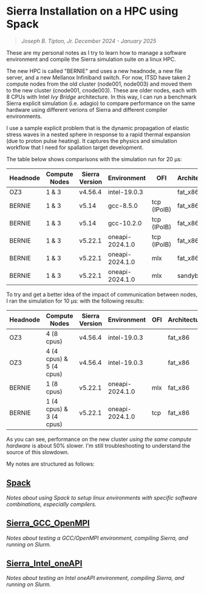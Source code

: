 # Sierra Installation on a HPC using Spack
>*Joseph B. Tipton, Jr.*
>*December 2024 - January 2025*

These are my personal notes as I try to learn how to manage a software environment and compile the Sierra simulation suite on a linux HPC.

The new HPC is called "BERNIE" and uses a new headnode, a new file server, and a new Mellanox Infiniband switch.  For now, ITSD have taken 2 compute nodes from the old cluster (node001, node003) and moved them to the new cluster (cnode001, cnode003).  These are older nodes, each with 8 CPUs with Intel _Ivy Bridge_ architecture.  In this way, I can run a benchmark Sierra explicit simulation (i.e. adagio) to compare performance on the same hardware using different verions of Sierra and different compiler environments.

I use a sample explicit problem that is the dynamic propagation of elastic stress waves in a nested sphere in response to a rapid thermal expansion (due to proton pulse heating). It captures the physics and simulation workflow that I need for spallation target development.

The table below shows comparisons with the simulation run for 20 &mu;s:

Headnode | Compute Nodes | Sierra Version | Environment | OFI | Architecture | Time
--- | --- | --- | --- | --- | --- | ---
OZ3 | 1 & 3 | v4.56.4 | intel-19.0.3 | | fat_x86 | 900 s
BERNIE | 1 & 3 | v5.14 | gcc-8.5.0 | tcp (IPoIB) | fat_x86 | 1,497 s
BERNIE | 1 & 3 | v5.14 | gcc-10.2.0 | tcp (IPoIB) | fat_x86 | 1,558 s
BERNIE | 1 & 3 | v5.22.1 | oneapi-2024.1.0 | tcp (IPoIB) | fat_x86 | 1,566 s
BERNIE | 1 & 3 | v5.22.1 | oneapi-2024.1.0 | mlx | fat_x86 | 1,415 s
BERNIE | 1 & 3 | v5.22.1 | oneapi-2024.1.0 | mlx | sandybridge | 1,372 s

To try and get a better idea of the impact of communication between nodes, I ran the simulation for 10 &mu;s: with the following results:

Headnode | Compute Nodes | Sierra Version | Environment | OFI | Architecture | Time
--- | --- | --- | --- | --- | --- | ---
OZ3 | 4 (8 cpus) | v4.56.4 | intel-19.0.3 | | fat_x86 | 873 s
OZ3 | 4 (4 cpus) & 5 (4 cpus) | v4.56.4 | intel-19.0.3 | | fat_x86 | 869 s
BERNIE | 1 (8 cpus) | v5.22.1 | oneapi-2024.1.0 | mlx | fat_x86 | 1,298 s
BERNIE | 1 (4 cpus) & 3 (4 cpus) | v5.22.1 | oneapi-2024.1.0 | tcp | fat_x86 | 1,348 s

As you can see, performance on the new cluster _using the same compute hardware_ is about 50% slower.  I'm still troubleshooting to understand the source of this slowdown.

My notes are structured as follows:

## [Spack](Spack.md)
_Notes about using Spack to setup linux environments with specific software combinations, especially compilers._

## [Sierra_GCC_OpenMPI](Sierra_GCC_OpenMPI.md) 
_Notes about testing a GCC/OpenMPI environment, compiling Sierra, and running on Slurm._

## [Sierra_Intel_oneAPI](Sierra_Intel_oneAPI.md) 
_Notes about testing an Intel oneAPI environment, compiling Sierra, and running on Slurm._




















